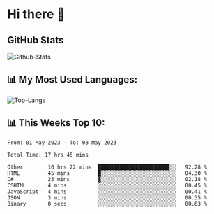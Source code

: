 # Hi there 👋

## GitHub Stats
![Github-Stats](https://github-readme-stats-sigma-five.vercel.app/api?username=ltorson&show_icons=true&theme=radical&count_private=true)

## 📊 My Most Used Languages:
![Top-Langs](https://github-readme-stats-sigma-five.vercel.app/api/top-langs/?username=LTorson&layout=compact&langs_count=10)

## 📊 This Weeks Top 10:
<!--START_SECTION:waka-->

```text
From: 01 May 2023 - To: 08 May 2023

Total Time: 17 hrs 45 mins

Other        16 hrs 22 mins  ███████████████████████░░   92.28 %
HTML         45 mins         █░░░░░░░░░░░░░░░░░░░░░░░░   04.30 %
C#           23 mins         ▓░░░░░░░░░░░░░░░░░░░░░░░░   02.18 %
CSHTML       4 mins          ░░░░░░░░░░░░░░░░░░░░░░░░░   00.45 %
JavaScript   4 mins          ░░░░░░░░░░░░░░░░░░░░░░░░░   00.41 %
JSON         3 mins          ░░░░░░░░░░░░░░░░░░░░░░░░░   00.35 %
Binary       0 secs          ░░░░░░░░░░░░░░░░░░░░░░░░░   00.03 %
```

<!--END_SECTION:waka-->
